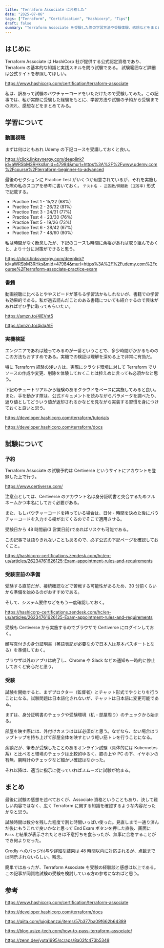 ```yaml
---
title: "Terraform Associate に合格した"
date: "2025-07-06"
tags: ["Terraform", "Certification", "Hashicorp", "Tips"]
draft: false
summary: "Terraform Associate を受験した際の学習方法や受験体験、感想などをまとめる。"
---
```


## はじめに

Terraform Associate は HashiCorp 社が提供する公式認定資格であり、Terraform の基本的な知識と実践スキルを問う試験である。
試験範囲など詳細は公式サイトを参照してほしい。

https://www.hashicorp.com/certification/terraform-associate

私は、訳あって試験のバウチャーコードをいただけたので受験してみた。この記事では、私が実際に受験した経験をもとに、学習方法や試験の予約から受験までの流れ、感想などをまとめてみる。

## 学習について

### 動画視聴

まずは何はともあれ Udemy の下記コースを受講しておくと良い。

https://click.linksynergy.com/deeplink?id=aWRSbM3RHks&mid=47984&murl=https%3A%2F%2Fwww.udemy.com%2Fcourse%2Fterraform-beginner-to-advanced

最後のセクションに Practice Test がいくつか用意されているが、それを実施した際の私のスコアを参考に書いておく。
`テスト名 - 正答数/問題数 (正答率)` 形式で記載する。

- Practice Test 1 - 15/22 (68%)
- Practice Test 2 - 26/32 (81%)
- Practice Test 3 - 24/31 (77%)
- Practice Test 4 - 23/30 (76%)
- Practice Test 5 - 19/26 (73%)
- Practice Test 6 - 28/42 (67%)
- Practice Test 7 - 48/60 (80%)

私は時間がなく断念したが、下記のコースも時間に余裕があれば取り組んでおくと、より十分に対策ができると思う。

https://click.linksynergy.com/deeplink?id=aWRSbM3RHks&mid=47984&murl=https%3A%2F%2Fudemy.com%2Fcourse%2Fterraform-associate-practice-exam

### 書籍

動画視聴に比べるとややスピードが落ちる学習法かもしれないが、書籍での学習も効果的である。私が過去読んだことのある書籍についても紹介するので興味があればぜひ手に取ってもらいたい。

https://amzn.to/4lEVnt5

https://amzn.to/4jdqAlE

### 実機検証

エンジニアであれば触ってみるのが一番ということで、多少時間がかかるもののこの方法もおすすめである。実機での検証は理解を深める上で非常に有効だ。

特に Terraform 経験の浅い方は、実際にクラウド環境に対して Terraform でリソースの作成や変更、削除を体験しておくことは控えめに言っても必須かなと思う。

下記のチュートリアルから経験のあるクラウドをベースに実施してみると良い。また、手を動かす際は、公式ドキュメントを読みながらパラメータを調べたり、返り値としてどういう値が返却されるかなどを見ながら実装する習慣を身につけておくと良いと思う。

https://developer.hashicorp.com/terraform/tutorials

https://developer.hashicorp.com/terraform/docs

## 試験について

### 予約

Terraform Associate の試験予約は Certiverse というサイトにアカウントを登録した上で行う。

https://www.certiverse.com/

注意点としては、Certiverse のアカウント名は身分証明書と突合するためフルネームかつ本名にしておく必要がある。

また、もしバウチャーコードを持っている場合は、日付・時間を決めた後にバウチャーコードを入力する欄が出てくるのでそこで適用させる。

受験日から 48 時間前(3 営業日前)であればリスケも可能である。

この記事では語りきれないこともあるので、必ず公式の下記ページを確認しておくこと。

https://hashicorp-certifications.zendesk.com/hc/en-us/articles/26234761626125-Exam-appointment-rules-and-requirements

### 受験直前の準備

受験する直前だが、接続確認などで苦戦する可能性があるため、30 分前くらいから準備を始めるのがおすすめである。

そして、システム要件などをもう一度確認しておく。

https://hashicorp-certifications.zendesk.com/hc/en-us/articles/26234761626125-Exam-appointment-rules-and-requirements

受験も Certiverse から実施するのでブラウザで Certiverse にログインしておく。

顔写真付きの身分証明書（英語表記が必要なので日本人は基本パスポートとなる）を準備しておく。

ブラウザ以外のアプリは終了し、Chrome や Slack などの通知も一時的に停止しておくと安心だと思う。

### 受験

試験を開始すると、まずプロクター（監督者）とチャット形式でやりとりを行うことになる。試験問題は日本語化されないが、チャットは日本語に変更可能である。

まずは、身分証明書のチェックや受験環境（机・部屋周り）のチェックから始まる。

部屋を映す際には、外付けカメラはほぼ必須だと思う。なぜなら、ない場合はラップトップを持ち上げて部屋全体を映すという軽い筋トレを行うことになる。

余談だが、筆者が受験したことのあるオンライン試験（具体的には Kubernetes 系）と比べると環境のチェックは比較的ゆるく、膝の上や PC の下、イヤホンの有無、腕時計のチェックなど細かい確認はなかった。

それ以降は、適当に指示に従っていればスムーズに試験が始まる。

## まとめ

最後に試験の感想を述べておくが、Associate 資格ということもあり、決して難しい内容ではなく、広く Terraform に関する知識を確認するような内容だったかなと思う。

試験時間は数分を残した程度で割と時間いっぱい使った。見直しまで一通り済んだ後にもうこれで良いかなと思って End Exam ボタンを押した直後、画面に `Pass` と結果が表示されたときは不意打ちを食らったが、無事に合格することができ何よりだった。

Credly へのバッジ付与や詳細な結果は 48 時間以内に対応されるが、点数までは開示されないらしい。残念。

簡単ではあったが、Terraform Associate を受験の経験談と感想は以上である。この記事が同資格試験の受験を検討している方の参考になればと思う。

## 参考

https://www.hashicorp.com/certification/terraform-associate

https://developer.hashicorp.com/terraform/docs

https://qiita.com/luigibanzai/items/57b377ba09f662b64389

https://blog.usize-tech.com/how-to-pass-terraform-associate/

https://zenn.dev/yuta1995/scraps/8a03fc473b5348
